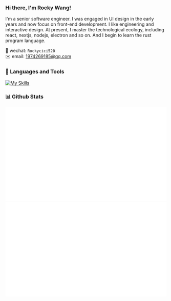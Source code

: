 ### Hi there, I'm Rocky Wang!

I'm a senior software engineer. I was engaged in UI design in the early years and now focus on front-end development. I like engineering and interactive design. At present, I master the technological ecology, including react, nextjs, nodejs, electron and so on. And I begin to learn the rust program language.

💬 wechat: `Rockycici520`  
✉️ email: <a mailto="1974269185@qq.com">1974269185@qq.com</a>  


### 🔨 Languages and Tools
[![My Skills](https://skillicons.dev/icons?i=ts,nodejs,rust,react,nextjs,graphql,tauri,electron,tailwind,sass,wasm,nestjs,prisma,ai,ps)](https://skillicons.dev)

### 📊 Github Stats<a href='https://github.com/qhanw/github-stats-visual'>
![](https://raw.githubusercontent.com/qhanw/github-stats-visual/master/generated/overview.svg#gh-light-mode-only)
![](https://raw.githubusercontent.com/qhanw/github-stats-visual/master/generated/languages.svg#gh-light-mode-only)
